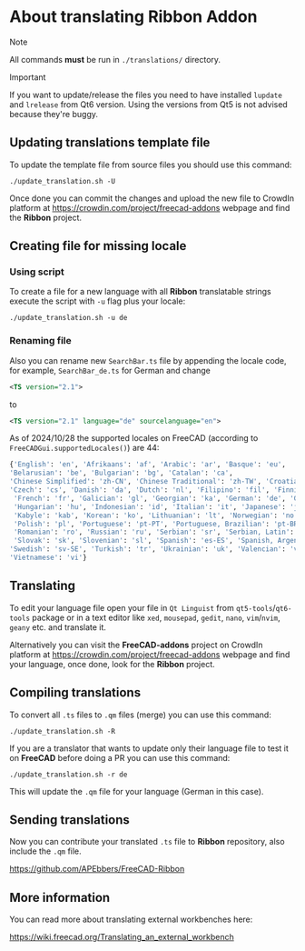 # About translating Ribbon Addon

> [!NOTE]
> All commands **must** be run in `./translations/` directory.

> [!IMPORTANT]
> If you want to update/release the files you need to have installed
> `lupdate` and `lrelease` from Qt6 version. Using the versions from
> Qt5 is not advised because they're buggy.

## Updating translations template file

To update the template file from source files you should use this command:

```shell
./update_translation.sh -U
```

Once done you can commit the changes and upload the new file to CrowdIn platform
at <https://crowdin.com/project/freecad-addons> webpage and find the **Ribbon** project.

## Creating file for missing locale

### Using script

To create a file for a new language with all **Ribbon** translatable strings execute
the script with `-u` flag plus your locale:

```shell
./update_translation.sh -u de
```

### Renaming file

Also you can rename new `SearchBar.ts` file by appending the locale code,
for example, `SearchBar_de.ts` for German and change

```xml
<TS version="2.1">
```

to

```xml
<TS version="2.1" language="de" sourcelanguage="en">
```

As of 2024/10/28 the supported locales on FreeCAD
(according to `FreeCADGui.supportedLocales()`) are 44:

```python
{'English': 'en', 'Afrikaans': 'af', 'Arabic': 'ar', 'Basque': 'eu',
'Belarusian': 'be', 'Bulgarian': 'bg', 'Catalan': 'ca',
'Chinese Simplified': 'zh-CN', 'Chinese Traditional': 'zh-TW', 'Croatian': 'hr',
'Czech': 'cs', 'Danish': 'da', 'Dutch': 'nl', 'Filipino': 'fil', 'Finnish': 'fi',
 'French': 'fr', 'Galician': 'gl', 'Georgian': 'ka', 'German': 'de', 'Greek': 'el',
 'Hungarian': 'hu', 'Indonesian': 'id', 'Italian': 'it', 'Japanese': 'ja',
 'Kabyle': 'kab', 'Korean': 'ko', 'Lithuanian': 'lt', 'Norwegian': 'no',
 'Polish': 'pl', 'Portuguese': 'pt-PT', 'Portuguese, Brazilian': 'pt-BR',
 'Romanian': 'ro', 'Russian': 'ru', 'Serbian': 'sr', 'Serbian, Latin': 'sr-CS',
 'Slovak': 'sk', 'Slovenian': 'sl', 'Spanish': 'es-ES', 'Spanish, Argentina': 'es-AR',
'Swedish': 'sv-SE', 'Turkish': 'tr', 'Ukrainian': 'uk', 'Valencian': 'val-ES',
'Vietnamese': 'vi'}
```

## Translating

To edit your language file open your file in `Qt Linguist` from `qt5-tools`/`qt6-tools`
package or in a text editor like `xed`, `mousepad`, `gedit`, `nano`, `vim`/`nvim`,
`geany` etc. and translate it.

Alternatively you can visit the **FreeCAD-addons** project on CrowdIn platform
at <https://crowdin.com/project/freecad-addons> webpage and find your language,
once done, look for the **Ribbon** project.

## Compiling translations

To convert all `.ts` files to `.qm` files (merge) you can use this command:

```shell
./update_translation.sh -R
```

If you are a translator that wants to update only their language file
to test it on **FreeCAD** before doing a PR you can use this command:

```shell
./update_translation.sh -r de
```

This will update the `.qm` file for your language (German in this case).

## Sending translations

Now you can contribute your translated `.ts` file to **Ribbon** repository,
also include the `.qm` file.

<https://github.com/APEbbers/FreeCAD-Ribbon>

## More information

You can read more about translating external workbenches here:

<https://wiki.freecad.org/Translating_an_external_workbench>
